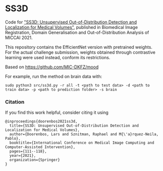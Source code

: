 # SS3D

Code for ["SS3D: Unsupervised Out-of-Distribution Detection and Localization for Medical Volumes"](https://link.springer.com/chapter/10.1007/978-3-030-97281-3_17), published in Biomedical Image Registration, Domain Generalisation and Out-of-Distribution Analysis of MICCAI 2021.

This repository contains the EfficientNet version with pretrained weights. For the actual challenge submission, weights obtained through contrastive learning were used instead, conform its restrictions.

Based on https://github.com/MIC-DKFZ/mood

For example, run the method on brain data with:
```
sudo python3 src/ss3d.py -r all -t <path to test data> -d <path to train data> -p <path to prediction folder> -s brain
```

### Citation

If you find this work helpful, consider citing it using

```
@inproceedings{doorenbos2021ss3d,
  title={SS3D: Unsupervised Out-of-Distribution Detection and Localization for Medical Volumes},
  author={Doorenbos, Lars and Sznitman, Raphael and M{\'a}rquez-Neila, Pablo},
  booktitle={International Conference on Medical Image Computing and Computer-Assisted Intervention},
  pages={111--118},
  year={2021},
  organization={Springer}
}
```
